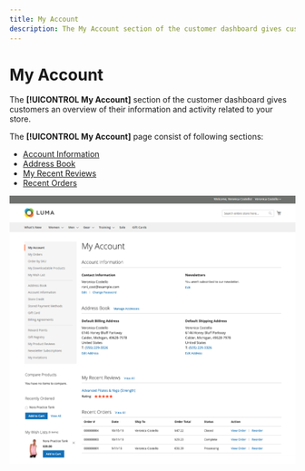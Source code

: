 ```yaml
---
title: My Account
description: The My Account section of the customer dashboard gives customers an overview of their information and activity related to your store.
---
```


# My Account

The **[!UICONTROL My Account]** section of the customer dashboard gives customers an overview of their information and activity related to your store.

The **[!UICONTROL My Account]** page consist of following sections:

* [Account Information](../customers/account-dashboard-account-information.md)
* [Address Book](../customers/account-dashboard-address-book.md)
* [My Recent Reviews](https://docs.magento.com/user-guide/customers/account-dashboard-my-product-reviews.html)
* [Recent Orders](https://docs.magento.com/user-guide/customers/account-dashboard-my-orders.html)

![My Account](assets/account-dashboard-my-account.png)
